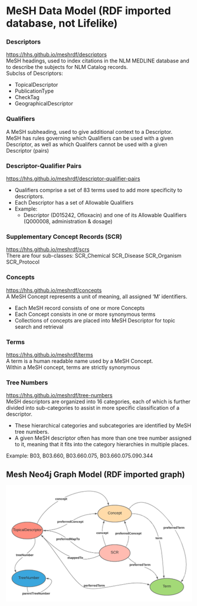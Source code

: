 # MeSH Data Model (RDF imported database, not Lifelike)

### Descriptors

https://hhs.github.io/meshrdf/descriptors  
MeSH headings, used to index citations in the NLM MEDLINE database and to describe the subjects for NLM Catalog
records.  
Subclss of Descriptors:

-   TopicalDescriptor
-   PublicationType
-   CheckTag
-   GeographicalDescriptor

### Qualifiers

A MeSH subheading, used to give additional context to a Descriptor.  
MeSH has rules governing which Qualifiers can be used with a given Descriptor,
as well as which Qualifers cannot be used with a given Descriptor (pairs)

### Descriptor-Qualifier Pairs

https://hhs.github.io/meshrdf/descriptor-qualifier-pairs

-   Qualifiers comprise a set of 83 terms used to add more specificity to descriptors.
-   Each Descriptor has a set of Allowable Qualifiers
-   Example:
    -   Descriptor (D015242, Ofloxacin) and one of its Allowable Qualifiers (Q000008, administration & dosage)

### Supplementary Concept Records (SCR)

https://hhs.github.io/meshrdf/scrs  
There are four sub-classes:
SCR_Chemical
SCR_Disease
SCR_Organism
SCR_Protocol

### Concepts

https://hhs.github.io/meshrdf/concepts  
A MeSH Concept represents a unit of meaning, all assigned ‘M’ identifiers.

-   Each MeSH record consists of one or more Concepts
-   Each Concept consists in one or more synonymous terms
-   Collections of concepts are placed into MeSH Descriptor for topic search and retrieval

### Terms

https://hhs.github.io/meshrdf/terms  
A term is a human readable name used by a MeSH Concept.  
Within a MeSH concept, terms are strictly synonymous

### Tree Numbers

https://hhs.github.io/meshrdf/tree-numbers  
MeSH descriptors are organized into 16 categories, each of which is further divided into sub-categories to assist in more specific classification of a descriptor.

-   These hierarchical categories and subcategories are identified by MeSH tree numbers.
-   A given MeSH descriptor often has more than one tree number assigned to it, meaning that it fits into the category hierarchies in multiple places.

Example: B03, B03.660, B03.660.075, B03.660.075.090.344

## Mesh Neo4j Graph Model (RDF imported graph)

![](img/mesh_rdf_model.png)
